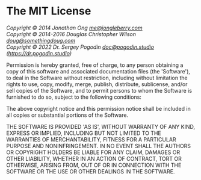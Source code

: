 # The MIT License

_Copyright &copy; 2014 Jonathan Ong <me@jongleberry.com>_ \
_Copyright &copy; 2014-2016 Douglas Christopher Wilson <doug@somethingdoug.com>_ \
_Copyright &copy; 2022 Dr. Sergey Pogodin <doc@pogodin.studio> (https://dr.pogodin.studio)_

Permission is hereby granted, free of charge, to any person obtaining
a copy of this software and associated documentation files (the
'Software'), to deal in the Software without restriction, including
without limitation the rights to use, copy, modify, merge, publish,
distribute, sublicense, and/or sell copies of the Software, and to
permit persons to whom the Software is furnished to do so, subject to
the following conditions:

The above copyright notice and this permission notice shall be
included in all copies or substantial portions of the Software.

THE SOFTWARE IS PROVIDED 'AS IS', WITHOUT WARRANTY OF ANY KIND,
EXPRESS OR IMPLIED, INCLUDING BUT NOT LIMITED TO THE WARRANTIES OF
MERCHANTABILITY, FITNESS FOR A PARTICULAR PURPOSE AND NONINFRINGEMENT.
IN NO EVENT SHALL THE AUTHORS OR COPYRIGHT HOLDERS BE LIABLE FOR ANY
CLAIM, DAMAGES OR OTHER LIABILITY, WHETHER IN AN ACTION OF CONTRACT,
TORT OR OTHERWISE, ARISING FROM, OUT OF OR IN CONNECTION WITH THE
SOFTWARE OR THE USE OR OTHER DEALINGS IN THE SOFTWARE.
